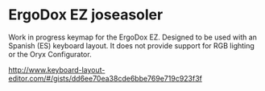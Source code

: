 # ErgoDox EZ joseasoler

Work in progress keymap for the ErgoDox EZ. Designed to be used with an Spanish (ES) keyboard layout. It does not provide support for RGB lighting or the Oryx Configurator.

http://www.keyboard-layout-editor.com/#/gists/dd6ee70ea38cde6bbe769e719c923f3f
